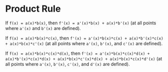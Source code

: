 # Product Rule

If `f(x) = a(x)*b(x)`, then `f'(x) = a'(x)*b(x) + a(x)*b'(x)` (at all points where `a'(x)` and `b'(x)` are defined). 

If `f(x) = a(x)*b(x)*c(x)`, then `f'(x) = a'(x)*b(x)*c(x) + a(x)*b'(x)*c(x) + a(x)*b(x)*c'(x)` (at all points where `a'(x)`, `b'(x)`, and `c'(x)` are defined). 

If `f(x) = a(x)*b(x)*c(x)*d(x)`, then `f'(x) = a'(x)*b(x)*c(x)*d(x) + a(x)*b'(x)*c(x)*d(x) + a(x)*b(x)*c'(x)*d(x) + a(x)*b(x)*c(x)*d'(x)` (at all points where `a'(x)`, `b'(x)`, `c'(x)`, and `d'(x)` are defined). 

